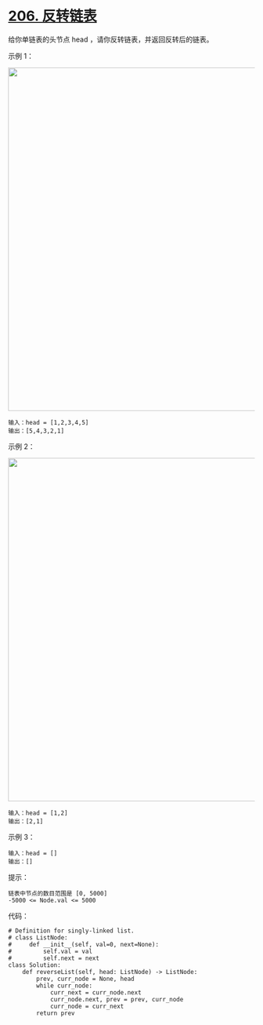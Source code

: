 # [206. 反转链表](https://leetcode-cn.com/problems/reverse-linked-list/)

给你单链表的头节点 head ，请你反转链表，并返回反转后的链表。
 

示例 1：

<img src=https://assets.leetcode.com/uploads/2021/02/19/rev1ex1.jpg width="700">

```
输入：head = [1,2,3,4,5]
输出：[5,4,3,2,1]
```
示例 2：

<img src=https://assets.leetcode.com/uploads/2021/02/19/rev1ex2.jpg width="700">

```
输入：head = [1,2]
输出：[2,1]
```
示例 3：
```
输入：head = []
输出：[]
```

提示：
```
链表中节点的数目范围是 [0, 5000]
-5000 <= Node.val <= 5000
```

代码：
```python3
# Definition for singly-linked list.
# class ListNode:
#     def __init__(self, val=0, next=None):
#         self.val = val
#         self.next = next
class Solution:
    def reverseList(self, head: ListNode) -> ListNode:
        prev, curr_node = None, head
        while curr_node:
            curr_next = curr_node.next
            curr_node.next, prev = prev, curr_node
            curr_node = curr_next
        return prev
```
